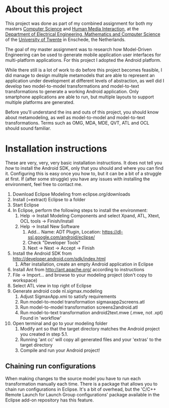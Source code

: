 About this project
==================

This project was done as part of my combined assignment for both my masters [Computer Science](http://www.utwente.nl/csc/) and [Human Media Interaction](http://www.utwente.nl/hmi/), at the [Department of Electrical Engineering, Mathematics and Computer Science](http://www.utwente.nl/en/education/eemcs/) of the [University of Twente](http://www.utwente.nl/en/) in Enschede, the Netherlands.

The goal of my master assignment was to research how Model-Driven Engineering can be used to generate mobile application user interfaces for multi-platform applications. For this project I adopted the Android platform.

While there still is a lot of work to do before this project becomes feasible, I did manage to design mulitple metamodels that are able to represent an application under development at different levels of abstraction, as well did I develop two model-to-model transformations and model-to-text transformations to generate a working Android application. Only smartphone applications are able to run, but multiple layouts to support multiple platforms are generated.

Before you'll understand the ins and outs of this project, you should know about metamodeling, as well as model-to-model and model-to-text transformations. Terms such as OMG, MDA, MDE, QVT, ATL and OCL should sound familiar.


Installation instructions
=========================

These are very, very, very basic installation instructions. It does not tell you _how_ to install the Android SDK, only that you should and where you can find it. Configuring this is easy once you how to, but it can be a bit of a struggle at first. If (after some struggle) you have any issues with installing the environment, feel free to contact me.

1. Download Eclipse Modeling from eclipse.org/downloads
2. Install (=extract) Eclipse to a folder
3. Start Eclipse
4. In Eclipse, perform the following steps to install the environment:
	1. Help -> Install Modeling Components and select Xpand, ATL, Xtext, OCL tools -> Finish/Install
	2. Help -> Install New Software
		1. Add... Name: ADT Plugin, Location: https://dl-ssl.google.com/android/eclipse/
		2. Check "Developer Tools"
		3. Next -> Next -> Accept -> Finish
5. Install the Android SDK from http://developer.android.com/sdk/index.html
	1. After installation, create an empty Android application in Eclipse
6. Install Ant from http://ant.apache.org/ according to instructions
7. File -> Import... and browse to your modeling project (don't copy to workspace)
8. Select ATL view in top right of Eclipse
9. Generate android code nl.sigmax.modeling
	1. Adjust SigmaxApp.xmi to satisfy requirements
	2. Run model-to-model transformation sigmaxapp2screens.atl
	3. Run model-to-model transformation screens2android.atl
	4. Run model-to-text transformation android2text.mwe (.mwe, not .xpt) Found in 'workflow'
10. Open terminal and go to your modeling folder
	1. Modify ant so that the target directory matches the Android project you created in step 5.1.
	2. Running 'ant cc' will copy all generated files and your 'extras' to the target directory
	3. Compile and run your Android project!

Chaining run configurations
---------------------------

When making changes to the source model you have to run each transformation manually each time. There is a package that allows you to chain run configurations in Eclipse. It's a bit of overhead, but the 'C/C++ Remote Launch for Launch Group configurations' package available in the Eclipse add-on repository has this feature.
